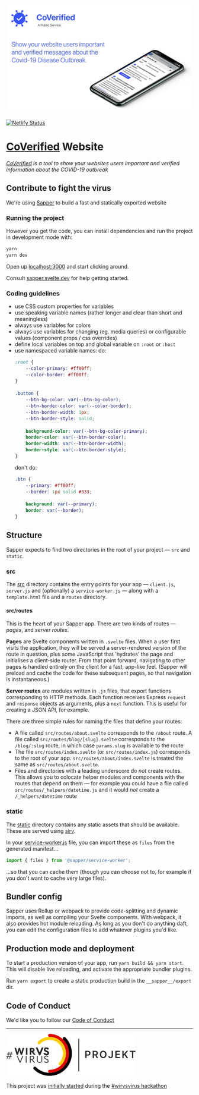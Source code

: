 ![CoVerified Cover Image](.github/cover.jpg)

[![Netlify Status](https://api.netlify.com/api/v1/badges/3bb6d470-7937-47b9-aa89-5f7d3f53bb84/deploy-status)](https://app.netlify.com/sites/coverified-website/deploys)

# [CoVerified](https://www.coverified.info/) Website

*[CoVerified](https://www.coverified.info/) is a tool to show your websites users important and verified information about the COVID-19 outbreak*

## Contribute to fight the virus

We're using [Sapper](https://github.com/sveltejs/sapper) to build a fast and statically exported website

### Running the project

However you get the code, you can install dependencies and run the project in development mode with:

```bash
yarn
yarn dev
```

Open up [localhost:3000](http://localhost:3000) and start clicking around.

Consult [sapper.svelte.dev](https://sapper.svelte.dev) for help getting started.

### Coding guidelines

- use CSS custom properties for variables
- use speaking variable names (rather longer and clear than short and meaningless)
- always use variables for colors
- always use variables for changing (eg. media queries) or configurable values (component props / css overrides)
- define local variables on top and global variable on `:root` or `:host`
- use namespaced variable names:
    do:
    ```css
    :root {
        --color-primary: #ff00ff;
        --color-border: #ff00ff;
    }
  
    .button {
        --btn-bg-color: var(--btn-bg-color);
        --btn-border-color: var(--color-border);
        --btn-border-width: 1px;
        --btn-border-style: solid;
        
        background-color: var(--btn-bg-color-primary);
        border-color: var(--btn-border-color);
        border-width: var(--btn-border-width);
        border-style: var(--btn-border-style);
    }
    ```
    don't do:
    ```css
    .btn {
        --primary: #ff00ff;
        --border: 1px solid #333;
        
        background: var(--primary);
        border: var(--border);
    }
    ```

## Structure

Sapper expects to find two directories in the root of your project —  `src` and `static`.


### src

The [src](src) directory contains the entry points for your app — `client.js`, `server.js` and (optionally) a `service-worker.js` — along with a `template.html` file and a `routes` directory.


#### src/routes

This is the heart of your Sapper app. There are two kinds of routes — *pages*, and *server routes*.

**Pages** are Svelte components written in `.svelte` files. When a user first visits the application, they will be served a server-rendered version of the route in question, plus some JavaScript that 'hydrates' the page and initialises a client-side router. From that point forward, navigating to other pages is handled entirely on the client for a fast, app-like feel. (Sapper will preload and cache the code for these subsequent pages, so that navigation is instantaneous.)

**Server routes** are modules written in `.js` files, that export functions corresponding to HTTP methods. Each function receives Express `request` and `response` objects as arguments, plus a `next` function. This is useful for creating a JSON API, for example.

There are three simple rules for naming the files that define your routes:

* A file called `src/routes/about.svelte` corresponds to the `/about` route. A file called `src/routes/blog/[slug].svelte` corresponds to the `/blog/:slug` route, in which case `params.slug` is available to the route
* The file `src/routes/index.svelte` (or `src/routes/index.js`) corresponds to the root of your app. `src/routes/about/index.svelte` is treated the same as `src/routes/about.svelte`.
* Files and directories with a leading underscore do *not* create routes. This allows you to colocate helper modules and components with the routes that depend on them — for example you could have a file called `src/routes/_helpers/datetime.js` and it would *not* create a `/_helpers/datetime` route


### static

The [static](static) directory contains any static assets that should be available. These are served using [sirv](https://github.com/lukeed/sirv).

In your [service-worker.js](src/service-worker.js) file, you can import these as `files` from the generated manifest...

```js
import { files } from '@sapper/service-worker';
```

...so that you can cache them (though you can choose not to, for example if you don't want to cache very large files).


## Bundler config

Sapper uses Rollup or webpack to provide code-splitting and dynamic imports, as well as compiling your Svelte components. With webpack, it also provides hot module reloading. As long as you don't do anything daft, you can edit the configuration files to add whatever plugins you'd like.


## Production mode and deployment

To start a production version of your app, run `yarn build && yarn start`. This will disable live reloading, and activate the appropriate bundler plugins.

Run `yarn export` to create a static production build in the `__sapper__/export` dir.


## Code of Conduct

We'd like you to follow our [Code of Conduct](.github/CODE_OF_CONDUCT.md)

---

[![WirVsVirus](.github/wirvsvirus.svg)](https://wirvsvirushackathon.org/)

This project was [initially started](https://devpost.com/software/1_039_c_staatlichekommunikation_webinfowidget) during the [#wirvsvirus hackathon](https://twitter.com/hashtag/WirVsVirusHack)
